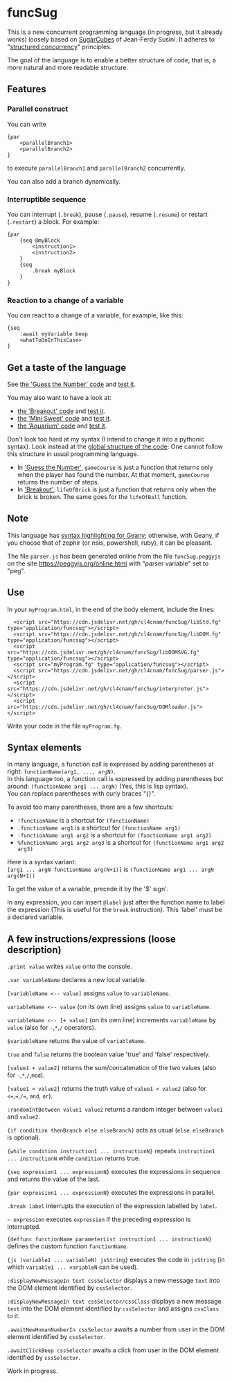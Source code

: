 # **funcSug**

This is a new concurrent programming language (in progress, but it already works) loosely based on [SugarCubes](https://github.com/LordManta/SugarCubesJS) of Jean-Ferdy Susini.
It adheres to "[structured concurrency](https://en.wikipedia.org/wiki/Structured_concurrency)" principles.

The goal of the language is to enable a better structure of code, that is, a more natural and more readable structure.

## Features

### Parallel construct
You can write
```
{par
    <parallelBranch1>
    <parallelBranch2>
}
```
to execute ```parallelBranch1``` and ```parallelBranch2``` concurrently.

You can also add a branch dynamically.

### Interruptible sequence
You can interrupt (`.break`), pause (`.pause`), resume (`.resume`) or restart (`.restart`) a block. For example:
```
{par
    {seq @myBlock
        <instruction1>
        <instruction2>
    }
    {seq
        .break myBlock
    }
}
```
### Reaction to a change of a variable
You can react to a change of a variable, for example, like this:
```
{seq
    :await myVariable beep
    <whatToDoInThisCase>
}
```

## Get a taste of the language
See [the 'Guess the Number' code](https://github.com/cl4cnam/Guess_the_number/blob/main/guessTheNumber.fg)
and [test it](https://cl4cnam.github.io/Guess_the_number/guessTheNumber.html).

You may also want to have a look at:
- [the 'Breakout' code](https://github.com/cl4cnam/breakout/blob/main/breakout.fg)
and [test it](https://cl4cnam.github.io/breakout/breakout.html).
- [the 'Mini Sweet' code](https://github.com/cl4cnam/miniSweet/blob/main/miniSweet.fg)
and [test it](https://cl4cnam.github.io/miniSweet/miniSweet.html).
- [the 'Aquarium' code](https://github.com/cl4cnam/aquarium/blob/main/aquarium.fg)
and [test it](https://cl4cnam.github.io/aquarium/aquarium.html).

Don't look too hard at my syntax (I intend to change it into a pythonic syntax). Look instead at the [global structure of the code](https://github.com/cl4cnam/Guess_the_number/blob/main/guessTheNumber.fg): One cannot follow this structure in usual programming language.
- In ['Guess the Number'](https://github.com/cl4cnam/Guess_the_number/blob/main/guessTheNumber.fg), ```gameCourse``` is just a function that returns only when the player has found the number. At that moment, ```gameCourse``` returns the number of steps.
- In ['Breakout'](https://github.com/cl4cnam/breakout/blob/main/breakout.fg), ```lifeOfBrick``` is just a function that returns only when the brick is broken. The same goes for the ```lifeOfBall``` function.

## Note

This language has [syntax highlighting for Geany](https://github.com/cl4cnam/funcSug/tree/main/tools/forGeany); otherwise, with Geany, if you choose that of zephir (or nsis, powershell, ruby), it can be pleasant.

The file ```parser.js``` has been generated online from the file ```funcSug.peggyjs``` on the site https://peggyjs.org/online.html with "parser variable" set to "peg".

## Use

In your ```myProgram.html```, in the end of the body element, include the lines:
```
  <script src="https://cdn.jsdelivr.net/gh/cl4cnam/funcSug/libStd.fg" type="application/funcsug"></script>
  <script src="https://cdn.jsdelivr.net/gh/cl4cnam/funcSug/libDOM.fg" type="application/funcsug"></script>
  <script src="https://cdn.jsdelivr.net/gh/cl4cnam/funcSug/libDOMSVG.fg" type="application/funcsug"></script>
  <script src="myProgram.fg" type="application/funcsug"></script>
  <script src="https://cdn.jsdelivr.net/gh/cl4cnam/funcSug/parser.js"></script>
  <script src="https://cdn.jsdelivr.net/gh/cl4cnam/funcSug/interpreter.js"></script>
  <script src="https://cdn.jsdelivr.net/gh/cl4cnam/funcSug/DOMloader.js"></script>
```
Write your code in the file ```myProgram.fg```.

## Syntax elements

In many language, a function call is expressed by adding parentheses at right:
```functionName(arg1, ..., argN)```.<br>
In this language too, a function call is expressed by adding parentheses but around:
```(functionName arg1 ... argN)``` (Yes, this is lisp syntax).<br>
You can replace parentheses with curly braces "{}".

To avoid too many parentheses, there are a few shortcuts:<br>
- ```!functionName``` is a shortcut for ```(functionName)```
- ```.functionName arg1``` is a shortcut for ```(functionName arg1)```
- ```:functionName arg1 arg2``` is a shortcut for ```(functionName arg1 arg2)```
- ```%functionName arg1 arg2 arg3``` is a shortcut for ```(functionName arg1 arg2 arg3)```

Here is a syntax variant:<br>
```[arg1 ... argN functionName arg(N+1)]``` is ```(functionName arg1 ... argN arg(N+1))```

To get the value of a variable, precede it by the '$' sign'.

In any expression, you can insert ``` @label ``` just after the function name to label the expression (This is useful for the ```break``` instruction).
This 'label' must be a declared variable.

## A few instructions/expressions (loose description)

```.print value``` writes ```value``` onto the console.

```.var variableName``` declares a new local variable.

```[variableName <-- value]``` assigns  ```value``` to ```variableName```.

```variableName <-- value``` (on its own line) assigns  ```value``` to ```variableName```.

```variableName <-- [+ value]``` (on its own line) increments  ```variableName``` by ```value``` (also for `-`,`*`,`/` operators).

```$variableName``` returns the value of ```variableName```.

```true``` and ```false``` returns the boolean value 'true' and 'false' respectively.

```[value1 + value2]``` returns the sum/concatenation of the two values (also for `-`,`*`,`/`,`mod`).

```[value1 < value2]``` returns the truth value of ```value1 < value2``` (also for `<=`,`=`,`/=`, `and`, `or`).

```:randomIntBetween value1 value2``` returns a random integer between ```value1``` and ```value2```.

```{if condition thenBranch else elseBranch}``` acts as usual (```else elseBranch``` is optional).

```{while condition instruction1 ... instructionN}``` repeats ```instruction1 ... instructionN``` while ```condition``` returns true.

```{seq expression1 ... expressionN}``` executes the expressions in sequence and returns the value of the last.

```{par expression1 ... expressionN}``` executes the expressions in parallel.

```.break label``` interrupts the execution of the expression labelled by ```label```.

```~ expression``` executes ```expression``` if the preceding expression is interrupted.

```{deffunc functionName parameterList instruction1 ... instructionN}``` defines the custom function ```functionName```.

```{js (variable1 ... variableN) jsString}``` executes the code in ```jsString``` (in which ```variable1 ... variableN``` can be used).

```:displayNewMessageIn text cssSelector``` displays a new message ```text``` into the DOM element identified by ```cssSelector```.

```:displayNewMessageIn text cssSelector/cssClass``` displays a new message ```text``` into the DOM element identified by ```cssSelector``` and assigns ```cssClass``` to it.

```.awaitNewHumanNumberIn cssSelector``` awaits a number from user in the DOM element identified by ```cssSelector```.

```.awaitClickBeep cssSelector``` awaits a click from user in the DOM element identified by ```cssSelector```.

Work in progress.
